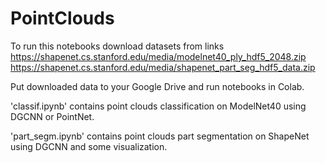 # PointClouds

To run this notebooks download datasets from links
https://shapenet.cs.stanford.edu/media/modelnet40_ply_hdf5_2048.zip
https://shapenet.cs.stanford.edu/media/shapenet_part_seg_hdf5_data.zip

Put downloaded data to your Google Drive and run notebooks in Colab.

'classif.ipynb' contains point clouds classification on ModelNet40 using DGCNN or PointNet.

'part_segm.ipynb' contains point clouds part segmentation on ShapeNet using DGCNN and some visualization.
